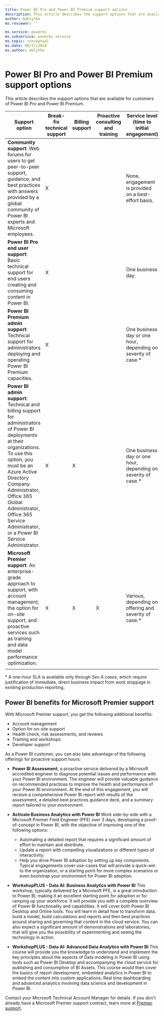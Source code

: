 ```yaml
---
title: Power BI Pro and Power BI Premium support options
description: This article describes the support options that are available for customers of Power BI Pro and Power BI Premium.
author: mgblythe
ms.reviewer: ''

ms.service: powerbi
ms.subservice: powerbi-service
ms.topic: conceptual
ms.date: 09/17/2019
ms.author: mblythe
---
```


# Power BI Pro and Power BI Premium support options

This article describes the support options that are available for customers of Power BI Pro and Power BI Premium.

| **Support option** | **Break-fix technical support** | **Billing support** | **Proactive consulting and training** | **Service level <br>(time to initial engagement)** | **Support channel** |
| --- | --- | --- | --- | --- | --- |
| **Community support**: Web forums for users to get peer-to-peer support, guidance, and best practices with answers provided by a global community of Power BI experts and Microsoft employees. | X |   |   | None, engagement is provided on a best-effort basis. | [Power BI Community](https://community.powerbi.com) |
| **Power BI Pro end user support**: Basic technical support for end users creating and consuming content in Power BI. | X |   |   | One business day. | [Power BI Support Site](https://support.powerbi.com)  |
| **Power BI Premium admin support**: Technical support for administrators deploying and operating Power BI Premium capacities. | X |   |   | One business day or one hour, depending on severity of case.\* | [Power BI Support Site](https://support.powerbi.com)<br>OR<br>[Microsoft 365 admin center](https://portal.office.com/adminportal)<br>OR<br> Phone |
| **Power BI admin support**: Technical and billing support for administrators of Power BI deployments at their organizations.  To use this option, you must be an Azure Active Directory Company Administrator, Office 365 Global Administrator, Office 365 Service Administrator, or a Power BI Service Administrator. | X | X |   | One business day or one hour, depending on severity of case.\* | [Microsoft 365 admin center](https://portal.office.com/adminportal)<br>OR<br> Phone |
| **Microsoft Premier support**: An enterprise-grade approach to support, with account management, the option for on-site support, and proactive services such as training and data model performance optimization. | X | X | X | Various, depending on offering and severity of case.\* | Technical Account Manager <br>OR<br> [Microsoft 365 admin center](https://portal.office.com/adminportal) |
| | | | | | |

\* A one-hour SLA is available only through _Sev A cases_, which require justification of immediate, direct business impact from work stoppage in existing production reporting.

## Power BI benefits for Microsoft Premier support

With Microsoft Premier support, you get the following additional benefits:

- Account management
- Option for on-site support
- Health check, risk assessments, and reviews
- Training and workshops
- Developer support

As a Power BI customer, you can also take advantage of the following offerings for proactive support hours:

 - **Power BI Assessment**, a proactive service delivered by a Microsoft accredited engineer to diagnose potential issues and performance with your Power BI environment. The engineer will provide valuable guidance on recommended practices to improve the health and performance of your Power BI environment. At the end of this engagement, you will receive a comprehensive Power BI report with results of the assessment, a detailed best practices guidance deck, and a summary report tailored to your environment.

 - **Activate Business Analytics with Power BI**
Work side-by-side with a Microsoft Premier Field Engineer (PFE) over 3 days, developing a proof-of-concept in Power BI, with the objective of improving one of the following options:
    - Automating a detailed report that requires a significant amount of effort to maintain and distribute.
    - Update a report with compelling visualizations or different types of interactivity. 
    - Help you drive Power BI adoption by setting up key components. 
Typical engagements cover use-cases that will provide a quick-win to the organization, or a starting point for more complex scenarios or even bootstrap your environment for Power BI adoption.

  - **WorkshopPLUS - Data AI: Business Analytics with Power BI**
This workshop, typically delivered by a Microsoft PFE, is a great introduction to Power BI, making it an excellent starting point for adoption or for ramping up your workforce.
It will provide you with a complete overview of Power BI functionality and capabilities. It will cover both Power BI Desktop and Online tools. 
You will learn in detail how to transform data, build a model, build calculations and reports and then best practices around sharing and governing that content in the cloud service. 
You can also expect a significant amount of demonstrations and laboratories, that will give you the possibility of experimenting and seeing the technology in action.

  - **WorkshopPLUS - Data AI: Advanced Data Analytics with Power BI**
This course will provide you the knowledge to understand and implement the key principles about the aspects of Data modeling in Power BI using tools such as Power BI Desktop and accompanying the cloud service for publishing and consumption of BI Assets. This course would then cover the basics of report development, embedded analytics in Power BI to embed the content into custom applications, Real time dashboarding and advanced analytics involving data science and development in Power BI.

Contact your Microsoft Technical Account Manager for details. If you don't already have a Microsoft Premier support contract, learn more at [Premier support](https://support.microsoft.com/premier).
